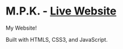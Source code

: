 # M.P.K. - [Live Website](https://www.pasha-khoshkebari.com/)

My Website!

Built with HTMLS, CSS3, and JavaScript.
